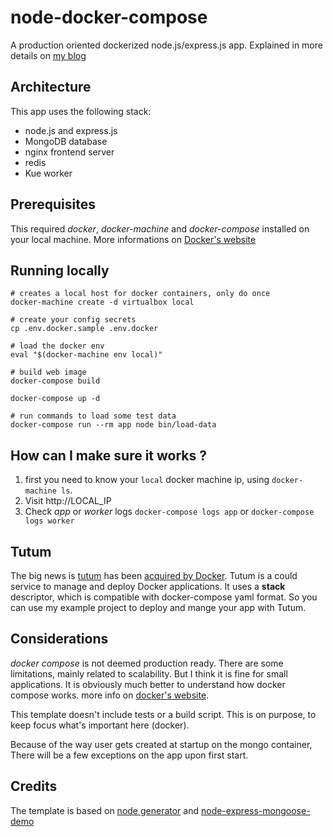 # node-docker-compose
A production oriented dockerized node.js/express.js app. Explained in more details on [my blog](http://damdev.me/docker/2016/01/05/docker-compose-node.html)

## Architecture ##
This app uses the following stack:
- node.js and express.js
- MongoDB database
- nginx frontend server
- redis
- Kue worker

## Prerequisites ##
This required *docker*, *docker-machine* and *docker-compose* installed on your local machine. More informations on [Docker's website](https://docs.docker.com/installation/mac/)

## Running locally ##
```
# creates a local host for docker containers, only do once
docker-machine create -d virtualbox local

# create your config secrets
cp .env.docker.sample .env.docker

# load the docker env
eval "$(docker-machine env local)"

# build web image
docker-compose build

docker-compose up -d

# run commands to load some test data
docker-compose run --rm app node bin/load-data
```

## How can I make sure it works ? ##
1. first you need to know your `local` docker machine ip, using `docker-machine ls`.
2. Visit http://LOCAL_IP
3. Check *app* or *worker* logs `docker-compose logs app` or `docker-compose logs worker`

## Tutum ##

The big news is [tutum](https://www.tutum.co/) has been [acquired by Docker](http://blog.docker.com/2015/10/docker-acquires-tutum/). Tutum is a could service to manage and deploy Docker applications. It uses a **stack** descriptor, which is compatible with docker-compose yaml format. So you can use my example project to deploy and mange your app with Tutum.

## Considerations ##

*docker compose* is not deemed production ready. There are some limitations, mainly related to scalability. But I think it is fine for small applications. It is obviously much better to understand how docker compose works.
more info on [docker's website](https://docs.docker.com/compose/production/).

This template doesn't include tests or a build script. This is on purpose, to keep focus what's important here (docker).

Because of the way user gets created at startup on the mongo container, There will be a few exceptions on the app upon first start.

## Credits ##

The template is based on [node generator](https://github.com/expressjs/generator) and [node-express-mongoose-demo](https://github.com/madhums/node-express-mongoose-demo)
